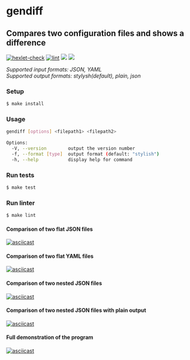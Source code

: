 # gendiff
## Compares two configuration files and shows a difference



[![hexlet-check](https://github.com/dimong5/frontend-project-lvl2/workflows/hexlet-check/badge.svg)](https://github.com/dimong5/frontend-project-lvl2/actions)
[![lint](https://github.com/dimong5/frontend-project-lvl2/workflows/lint/badge.svg)](https://github.com/dimong5/frontend-project-lvl2/actions)
<a href="https://codeclimate.com/github/dimong5/frontend-project-lvl2/maintainability"><img src="https://api.codeclimate.com/v1/badges/29d1bb67c41fc15f4b5d/maintainability" /></a>
<a href="https://codeclimate.com/github/dimong5/frontend-project-lvl2/test_coverage"><img src="https://api.codeclimate.com/v1/badges/29d1bb67c41fc15f4b5d/test_coverage" /></a>

_Supported input formats: JSON, YAML_<br>
_Supported output formats: stylysh(default), plain, json_

### Setup
```sh
$ make install
```
### Usage
```sh
gendiff [options] <filepath1> <filepath2>                                                                   
                                                                                                                                                                                                                                                                                         
Options:                                                                                                           
  -V, --version        output the version number                                                                   
  -f, --format [type]  output format (default: "stylish")                                                          
  -h, --help           display help for command         
```

### Run tests
```sh
$ make test
```
### Run linter
```sh
$ make lint
```
#### Comparison of two flat JSON files
[![asciicast](https://asciinema.org/a/LC3SrsvWs8oXzpVHjs5gYr6cm.svg)](https://asciinema.org/a/LC3SrsvWs8oXzpVHjs5gYr6cm)
#### Comparison of two flat YAML files
[![asciicast](https://asciinema.org/a/nagShNGLy68aa2WG6jZJ4qtxu.svg)](https://asciinema.org/a/nagShNGLy68aa2WG6jZJ4qtxu)
#### Comparison of two nested JSON files
[![asciicast](https://asciinema.org/a/44G8CHKy6Uw1toASlWPVPqJWz.svg)](https://asciinema.org/a/44G8CHKy6Uw1toASlWPVPqJWz)
#### Comparison of two nested JSON files with plain output
[![asciicast](https://asciinema.org/a/yKmGjZu0V5M7TjPqmxdqVewVq.svg)](https://asciinema.org/a/yKmGjZu0V5M7TjPqmxdqVewVq)
#### Full demonstration of the program
[![asciicast](https://asciinema.org/a/ar7l0LREJ2dHAczuWDblQKFIM.svg)](https://asciinema.org/a/ar7l0LREJ2dHAczuWDblQKFIM)
